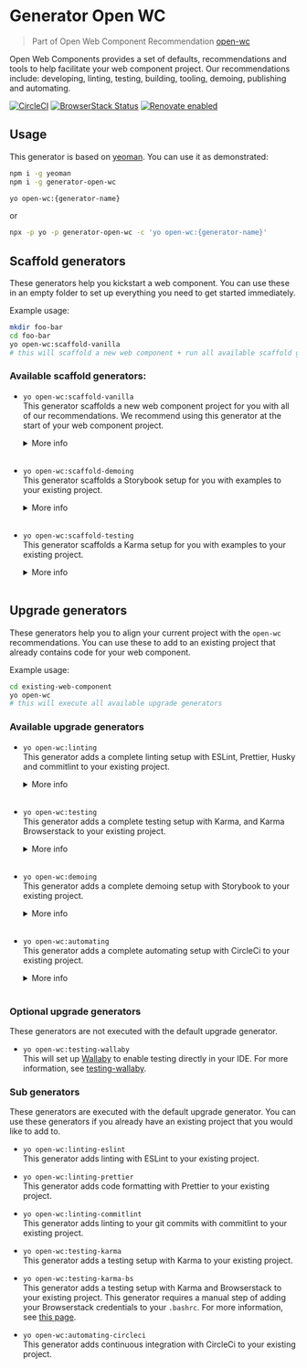 # Generator Open WC

> Part of Open Web Component Recommendation [open-wc](https://github.com/open-wc/open-wc/)

Open Web Components provides a set of defaults, recommendations and tools to help facilitate your web component project. Our recommendations include: developing, linting, testing, building, tooling, demoing, publishing and automating.

[![CircleCI](https://circleci.com/gh/open-wc/open-wc.svg?style=shield)](https://circleci.com/gh/open-wc/open-wc)
[![BrowserStack Status](https://www.browserstack.com/automate/badge.svg?badge_key=M2UrSFVRang2OWNuZXlWSlhVc3FUVlJtTDkxMnp6eGFDb2pNakl4bGxnbz0tLUE5RjhCU0NUT1ZWa0NuQ3MySFFWWnc9PQ==--86f7fac07cdbd01dd2b26ae84dc6c8ca49e45b50)](https://www.browserstack.com/automate/public-build/M2UrSFVRang2OWNuZXlWSlhVc3FUVlJtTDkxMnp6eGFDb2pNakl4bGxnbz0tLUE5RjhCU0NUT1ZWa0NuQ3MySFFWWnc9PQ==--86f7fac07cdbd01dd2b26ae84dc6c8ca49e45b50)
[![Renovate enabled](https://img.shields.io/badge/renovate-enabled-brightgreen.svg)](https://renovatebot.com/)

## Usage

This generator is based on [yeoman](http://yeoman.io/). You can use it as demonstrated:

```bash
npm i -g yeoman
npm i -g generator-open-wc

yo open-wc:{generator-name}
```

or

```bash
npx -p yo -p generator-open-wc -c 'yo open-wc:{generator-name}'
```


## Scaffold generators

These generators help you kickstart a web component.
You can use these in an empty folder to set up everything you need to get started immediately.

Example usage:
```bash
mkdir foo-bar
cd foo-bar
yo open-wc:scaffold-vanilla
# this will scaffold a new web component + run all available scaffold generators
```

### Available scaffold generators:

- `yo open-wc:scaffold-vanilla`<br/> 
  This generator scaffolds a new web component project for you with all of our recommendations. We recommend using this generator at the start of your web component project. 
  <details>
    <summary>More info</summary>
    <br/>
    This generator will internally run:

      - open-wc:linting
      - open-wc:scaffold-testing
      - open-wc:scaffold-demoing
      - open-wc:automating
  </details>
  <br/>

- `yo open-wc:scaffold-demoing`<br/> 
  This generator scaffolds a Storybook setup for you with examples to your existing project. 
  <details>
    <summary>More info</summary>
    <br/>
    This generator will internally run:

      - open-wc:demoing
      - Plus Storybook examples
  </details>
  <br/>

- `yo open-wc:scaffold-testing`<br/>
  This generator scaffolds a Karma setup for you with examples to your existing project. 
  <details>
    <summary>More info</summary>
    <br/>
    This generator will internally run:

      - open-wc:testing
      - Plus example tests
  </details>
  <br/>


## Upgrade generators
These generators help you to align your current project with the `open-wc` recommendations.
You can use these to add to an existing project that already contains code for your web component.

Example usage:
```bash
cd existing-web-component
yo open-wc
# this will execute all available upgrade generators
```

### Available upgrade generators

- `yo open-wc:linting`<br> 
This generator adds a complete linting setup with ESLint, Prettier, Husky and commitlint to your existing project. 
  <details>
    <summary>More info</summary>
    <br/>
    This generator will internally run:

      - open-wc:linting-eslint
      - open-wc:linting-prettier
      - open-wc:linting-commitlint
  </details>
  <br/>
  

- `yo open-wc:testing`<br>
This generator adds a complete testing setup with Karma, and Karma Browserstack to your existing project. 
  <details>
    <summary>More info</summary>
    <br/>
    This generator will internally run:

      - open-wc:testing-karma
      - open-wc:testing-karma-bs
  </details>
  <br/>
      

- `yo open-wc:demoing`<br>
This generator adds a complete demoing setup with Storybook to your existing project.
  <details>
    <summary>More info</summary>
    <br/>
    This generator will internally run:

      - open-wc:demoing-storybook
  </details>
  <br/>


- `yo open-wc:automating`<br>
This generator adds a complete automating setup with CircleCi to your existing project. 
  <details>
    <summary>More info</summary>
    <br/>
    This generator will internally run:

      - open-wc:automating-circleci
  </details>
  <br/>


### Optional upgrade generators
These generators are not executed with the default upgrade generator.

- `yo open-wc:testing-wallaby`<br>
  This will set up [Wallaby](https://wallabyjs.com/) to enable testing directly in your IDE. For more information, see [testing-wallaby](/testing/testing-wallaby.html).

### Sub generators
These generators are executed with the default upgrade generator.
You can use these generators if you already have an existing project that you would like to add to.

- `yo open-wc:linting-eslint`<br>
  This generator adds linting with ESLint to your existing project.


- `yo open-wc:linting-prettier`<br>
  This generator adds code formatting with Prettier to your existing project.


- `yo open-wc:linting-commitlint`<br>
  This generator adds linting to your git commits with commitlint to your existing project.


- `yo open-wc:testing-karma`<br>
  This generator adds a testing setup with Karma to your existing project.


- `yo open-wc:testing-karma-bs`<br>
  This generator adds a testing setup with Karma and Browserstack to your existing project. This generator requires a manual step of adding your Browserstack credentials to your `.bashrc`. For more information, see [this page](/testing/testing-karma-bs.html#setup).


- `yo open-wc:automating-circleci`<br>
  This generator adds continuous integration with CircleCi to your existing project.


